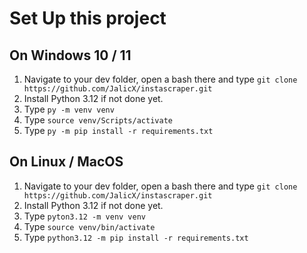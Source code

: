 # Set Up this project

## On Windows 10 / 11

1. Navigate to your dev folder, open a bash there and type `git clone https://github.com/JalicX/instascraper.git`
2. Install Python 3.12 if not done yet.
3. Type `py -m venv venv`
4. Type `source venv/Scripts/activate`
5. Type `py -m pip install -r requirements.txt`


## On Linux / MacOS
1. Navigate to your dev folder, open a bash there and type `git clone https://github.com/JalicX/instascraper.git`
2. Install Python 3.12 if not done yet.
3. Type `pyton3.12 -m venv venv`
4. Type `source venv/bin/activate`
5. Type `python3.12 -m pip install -r requirements.txt`
